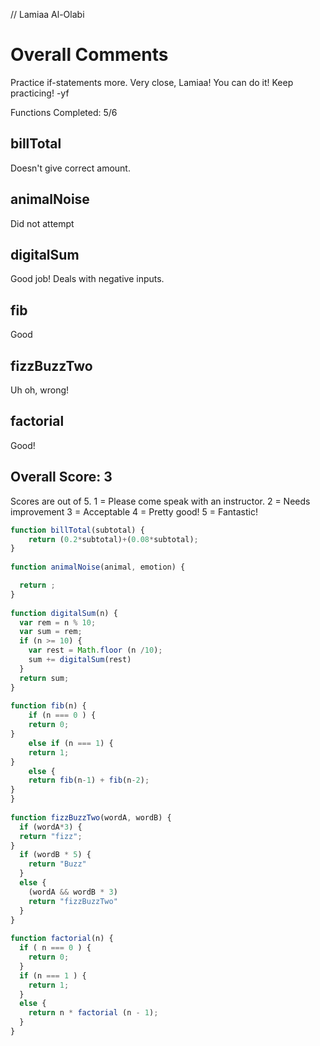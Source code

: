 // Lamiaa Al-Olabi

# Overall Comments
Practice if-statements more.
Very close, Lamiaa! You can do it! Keep practicing! -yf

Functions Completed: 5/6

## billTotal
Doesn't give correct amount.

## animalNoise
Did not attempt

## digitalSum
Good job! Deals with negative inputs.

## fib
Good

## fizzBuzzTwo
Uh oh, wrong!

## factorial
Good!

## Overall Score: 3

Scores are out of 5.
1 = Please come speak with an instructor.
2 = Needs improvement
3 = Acceptable
4 = Pretty good!
5 = Fantastic!

```js
function billTotal(subtotal) {
	return (0.2*subtotal)+(0.08*subtotal);
}
​
function animalNoise(animal, emotion) {

  return ;
}
​
function digitalSum(n) {
  var rem = n % 10;
  var sum = rem;
  if (n >= 10) {
  	var rest = Math.floor (n /10);
  	sum += digitalSum(rest)
  }
  return sum;
}
​
function fib(n) {
	if (n === 0 ) {
	return 0;
}
	else if (n === 1) {
	return 1;
}
    else {
    return fib(n-1) + fib(n-2);
}
}
​
function fizzBuzzTwo(wordA, wordB) {
  if (wordA*3) {
  return "fizz";
}
  if (wordB * 5) {
  	return "Buzz"
  }
  else {
  	(wordA && wordB * 3)
  	return "fizzBuzzTwo"
  }
}
​
function factorial(n) {
  if ( n === 0 ) {
  	return 0;
  }
  if (n === 1 ) {
  	return 1;
  }
  else {
  	return n * factorial (n - 1);
  }
}

```
